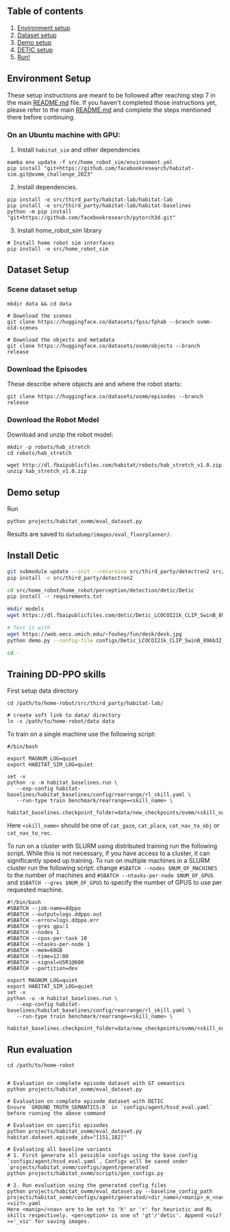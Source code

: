 ## Table of contents
   1. [Environment setup](#environment-setup)
   2. [Dataset setup](#dataset-setup)
   3. [Demo setup](#demo-setup)
   4. [DETIC setup](#install-detic)
   5. [Run!](#run)

## Environment Setup

These setup instructions are meant to be followed after reaching step 7 in the main [README.md](../../README.md) file. If you haven't completed those instructions yet, please refer to the main [README.md](../../README.md) and complete the steps mentioned there before continuing.

### On an Ubuntu machine with GPU:

1. Install `habitat_sim` and other dependencies

```
mamba env update -f src/home_robot_sim/environment.yml
pip install "git+https://github.com/facebookresearch/habitat-sim.git@ovmm_challenge_2023"
```

2. Install dependencies.
```
pip install -e src/third_party/habitat-lab/habitat-lab
pip install -e src/third_party/habitat-lab/habitat-baselines
python -m pip install "git+https://github.com/facebookresearch/pytorch3d.git"
```

3. Install home_robot_sim library
```
# Install home robot sim interfaces
pip install -e src/home_robot_sim
```


## Dataset Setup

### Scene dataset setup 

```
mkdir data && cd data

# Download the scenes
git clone https://huggingface.co/datasets/fpss/fphab --branch ovmm-old-scenes

# Download the objects and metadata
git clone https://huggingface.co/datasets/osmm/objects --branch release
```

### Download the Episodes

These describe where objects are and where the robot starts:
```
git clone https://huggingface.co/datasets/osmm/episodes --branch release
```

### Download the Robot Model

Download and unzip the robot model:
```
mkdir -p robots/hab_stretch
cd robots/hab_stretch

wget http://dl.fbaipublicfiles.com/habitat/robots/hab_stretch_v1.0.zip
unzip hab_stretch_v1.0.zip
```

## Demo setup

Run
```
python projects/habitat_ovmm/eval_dataset.py
```

Results are saved to `datadump/images/eval_floorplanner/`.

## Install Detic

```sh
git submodule update --init --recursive src/third_party/detectron2 src/home_robot/home_robot/perception/detection/detic/Detic
pip install -e src/third_party/detectron2

cd src/home_robot/home_robot/perception/detection/detic/Detic
pip install -r requirements.txt

mkdir models
wget https://dl.fbaipublicfiles.com/detic/Detic_LCOCOI21k_CLIP_SwinB_896b32_4x_ft4x_max-size.pth -O models/Detic_LCOCOI21k_CLIP_SwinB_896b32_4x_ft4x_max-size.pth

# Test it with
wget https://web.eecs.umich.edu/~fouhey/fun/desk/desk.jpg
python demo.py --config-file configs/Detic_LCOCOI21k_CLIP_SwinB_896b32_4x_ft4x_max-size.yaml --input desk.jpg --output out.jpg --vocabulary lvis --opts MODEL.WEIGHTS models/Detic_LCOCOI21k_CLIP_SwinB_896b32_4x_ft4x_max-size.pth

cd -
```

## Training DD-PPO skills

First setup data directory
```
cd /path/to/home-robot/src/third_party/habitat-lab/

# create soft link to data/ directory
ln -s /path/to/home-robot/data data
```

To train on a single machine use the following script:
```
#/bin/bash

export MAGNUM_LOG=quiet
export HABITAT_SIM_LOG=quiet

set -x
python -u -m habitat_baselines.run \
   --exp-config habitat-baselines/habitat_baselines/config/rearrange/rl_skill.yaml \
   --run-type train benchmark/rearrange=<skill_name> \
   habitat_baselines.checkpoint_folder=data/new_checkpoints/ovmm/<skill_name>
```
Here `<skill_name>` should be one of `cat_gaze`, `cat_place`, `cat_nav_to_obj` or `cat_nav_to_rec`.

To run on a cluster with SLURM using distributed training run the following script. While this is not necessary, if you have access to a cluster, it can significantly speed up training. To run on multiple machines in a SLURM cluster run the following script: change `#SBATCH --nodes $NUM_OF_MACHINES` to the number of machines and `#SBATCH --ntasks-per-node $NUM_OF_GPUS` and `$SBATCH --gres $NUM_OF_GPUS` to specify the number of GPUS to use per requested machine.

```
#!/bin/bash
#SBATCH --job-name=ddppo
#SBATCH --output=logs.ddppo.out
#SBATCH --error=logs.ddppo.err
#SBATCH --gres gpu:1
#SBATCH --nodes 1
#SBATCH --cpus-per-task 10
#SBATCH --ntasks-per-node 1
#SBATCH --mem=60GB
#SBATCH --time=12:00
#SBATCH --signal=USR1@600
#SBATCH --partition=dev

export MAGNUM_LOG=quiet
export HABITAT_SIM_LOG=quiet
set -x
python -u -m habitat_baselines.run \
   --exp-config habitat-baselines/habitat_baselines/config/rearrange/rl_skill.yaml \
   --run-type train benchmark/rearrange=<skill_name> \
   habitat_baselines.checkpoint_folder=data/new_checkpoints/ovmm/<skill_name>
```


## Run evaluation

```
cd /path/to/home-robot


# Evaluation on complete episode dataset with GT semantics
python projects/habitat_ovmm/eval_dataset.py

# Evaluation on complete episode dataset with DETIC
Ensure `GROUND_TRUTH_SEMANTICS:0` in `configs/agent/hssd_eval.yaml` before running the above command

# Evaluation on specific episodes
python projects/habitat_ovmm/eval_dataset.py habitat.dataset.episode_ids="[151,182]"

# Evaluating all baseline variants
# 1. First generate all possible configs using the base config `configs/agent/hssd_eval.yaml`. Configs will be saved under `projects/habitat_ovmm/configs/agent/generated`
python projects/habitat_ovmm/scripts/gen_configs.py

# 2. Run evaluation using the generated config files
python projects/habitat_ovmm/eval_dataset.py --baseline_config_path projects/habitat_ovmm/configs/agent/generated/<dir_name>/<manip>_m_<nav>_n_<perception><viz?>.yaml
Here <manip>/<nav> are to be set to 'h' or 'r' for heuristic and RL skills respectively. <perception> is one of 'gt'/'detic'. Append <viz?>='_viz' for saving images.

```
